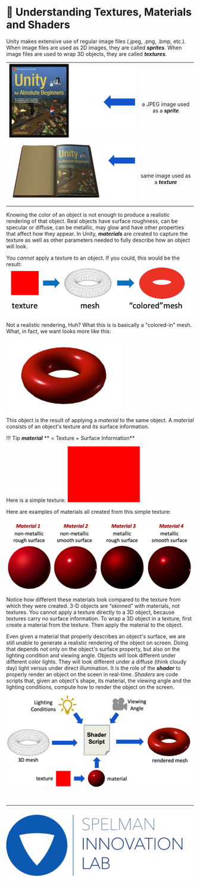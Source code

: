 <link rel="stylesheet" href="../../css/images.css" />

&#x1F4D8; Understanding Textures, Materials and Shaders
==============================================
Unity makes extensive use of regular image files (.jpeg, .png, .bmp, etc.).  When image files are used as 2D images, they are called ***sprites***.  When image files are used to wrap 3D objects, they are called ***textures***.

| | |
|:---:|:---:|
|![](./textures_materials_shaders/book_sprite.png?style=center80)|<br/></br>a JPEG image used as a ***sprite***|
|![](./textures_materials_shaders/book_texture.png?style=center90)|<br/></br>same image used as a ***texture***|

Knowing the color of an object is not enough to produce a realistic rendering of that object.  Real objects have surface roughness, can be specular or diffuse, can be metallic, may glow and have other properties that affect how they appear.  In Unity, ***materials*** are created to capture the texture as well as other parameters needed to fully describe how an object will look.

You *cannot* apply a texture to an object.  If you could, this would be the result:
![](./textures_materials_shaders/no_material.png?style=center100)

Not a realistic rendering, Huh?  What this is is basically a "colored-in" mesh.  What, in fact, we want looks more like this:  

![](./textures_materials_shaders/material_shading.png?style=center40)

This object is the result of applying a *material* to the same object.  A *material* consists of an object's texture and its surface information.

!!! Tip
    ***material*** ** = Texture + Surface Information**

Here is a simple texture: 
![](./textures_materials_shaders/red.png?style=center20)

Here are examples of materials all created from this simple texture:  

![](./textures_materials_shaders/materials.png?style=center100)

Notice how different these materials look compared to the texture from which they were created.  3-D objects are “skinned” with materials, not textures.  You cannot apply a texture directly to a 3D object, because textures carry no surface information.  To wrap a 3D object in a texture, first create a material from the texture.  Then apply the material to the object.

Even given a material that properly describes an object's surface, we are still unable to generate a realistic rendering of the object on screen.  Doing that depends not only on the object's surface property, but also on the lighting condition and viewing angle.  Objects will look different under different color lights.  They will look different under a diffuse (think cloudy day) light versus under direct illumination.  It is the role of the ***shader*** to properly render an object on the sceen in real-time.  *Shaders* are code scripts that, given an object's shape, its material, the viewing angle and the lighting conditions, compute how to render the object on the screen.

![](./textures_materials_shaders/shader.png?style=center100)



<br><hr>

![](../images/il_logo.png?style=center20)
